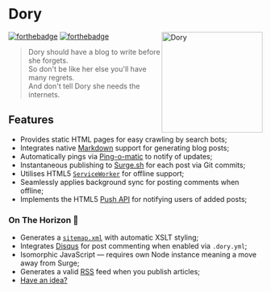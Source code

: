 # Dory

<a href="https://github.com/Wildhoney/Dory">
    <img width="200" align="right" title="Dory" alt="Dory"
         src="http://vignette2.wikia.nocookie.net/disney/images/e/ef/Dory-FN.png/revision/latest?cb=20131111070226" />
</a>

[![forthebadge](http://forthebadge.com/images/badges/built-with-love.svg)](http://forthebadge.com)
[![forthebadge](http://forthebadge.com/images/badges/makes-people-smile.svg)](http://forthebadge.com)

> Dory should have a blog to write before she forgets.<br />
> So don't be like her else you'll have many regrets.<br />
> And don't tell Dory she needs the internets.

## Features

* Provides static HTML pages for easy crawling by search bots;
* Integrates native [Markdown](https://github.com/evilstreak/markdown-js) support for generating blog posts;
* Automatically pings via [Ping-o-matic](http://pingomatic.com/) to notify of updates;
* Instantaneous publishing to [Surge.sh](http://surge.sh/) for each post via Git commits;
* Utilises HTML5 [`ServiceWorker`](https://developer.mozilla.org/en-US/docs/Web/API/Service_Worker_API) for offline support;
* Seamlessly applies background sync for posting comments when offline;
* Implements the HTML5 [Push API](https://developer.mozilla.org/en/docs/Web/API/Push_API) for notifying users of added posts;

### On The Horizon 🌅

* Generates a [`sitemap.xml`](http://www.sitemaps.org/protocol.html) with automatic XSLT styling;
* Integrates [Disqus](https://disqus.com/) for post commenting when enabled via `.dory.yml`;
* Isomorphic JavaScript &mdash; requires own Node instance meaning a move away from Surge;
* Generates a valid [RSS](https://en.wikipedia.org/wiki/RSS) feed when you publish articles;
* [Have an idea?](https://github.com/Wildhoney/Dory/issues/new)
